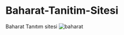 # Baharat-Tanitim-Sitesi
Baharat Tanıtım sitesi 
![baharat](https://github.com/ibrahim474/Baharat-Tanitim-Sitesi/assets/41086890/a653cb10-861d-48c0-ab5b-d765f3da15d3)
